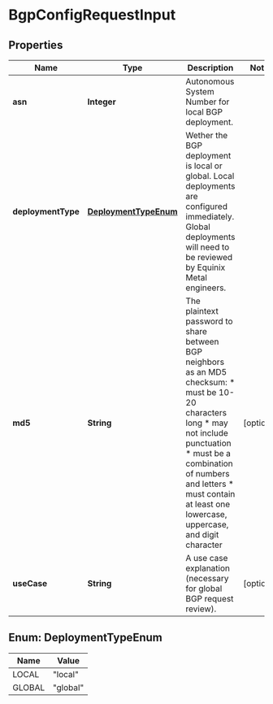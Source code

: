 

# BgpConfigRequestInput


## Properties

| Name | Type | Description | Notes |
|------------ | ------------- | ------------- | -------------|
|**asn** | **Integer** | Autonomous System Number for local BGP deployment. |  |
|**deploymentType** | [**DeploymentTypeEnum**](#DeploymentTypeEnum) | Wether the BGP deployment is local or global. Local deployments are configured immediately. Global deployments will need to be reviewed by Equinix Metal engineers. |  |
|**md5** | **String** | The plaintext password to share between BGP neighbors as an MD5 checksum: * must be 10-20 characters long * may not include punctuation * must be a combination of numbers and letters * must contain at least one lowercase, uppercase, and digit character  |  [optional] |
|**useCase** | **String** | A use case explanation (necessary for global BGP request review). |  [optional] |



## Enum: DeploymentTypeEnum

| Name | Value |
|---- | -----|
| LOCAL | &quot;local&quot; |
| GLOBAL | &quot;global&quot; |



